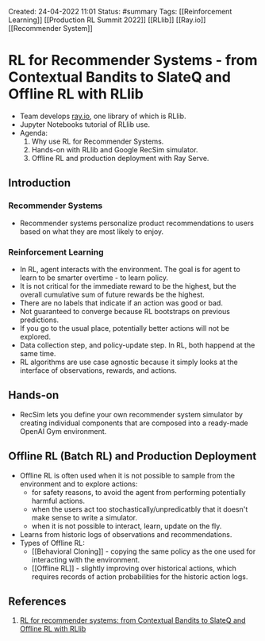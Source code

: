 Created: 24-04-2022 11:01
Status: #summary 
Tags: [[Reinforcement Learning]] [[Production RL Summit 2022]] [[RLlib]] [[Ray.io]] [[Recommender System]]

# RL for Recommender Systems - from Contextual Bandits to SlateQ and Offline RL with RLlib
- Team develops [ray.io](https://docs.ray.io), one library of which is RLlib.
- Jupyter Notebooks tutorial of RLlib use.
- Agenda:
	1. Why use RL for Recommender Systems.
	2. Hands-on with RLlib and Google RecSim simulator.
	3. Offline RL and production deployment with Ray Serve.
## Introduction
### Recommender Systems
- Recommender systems personalize product recommendations to users based on what they are most likely to enjoy.
### Reinforcement Learning
- In RL, agent interacts with the environment. The goal is for agent to learn to be smarter overtime - to learn policy.
- It is not critical for the immediate reward to be the highest, but the overall cumulative sum of future rewards be the highest.
- There are no labels that indicate if an action was good or bad.
- Not guaranteed to converge because RL bootstraps on previous predictions.
- If you go to the usual place, potentially better actions will not be explored.
- Data collection step, and policy-update step. In RL, both happend at the same time.
- RL algorithms are use case agnostic because it simply looks at the interface of observations, rewards, and actions.
## Hands-on
- RecSim lets you define your own recommender system simulator by creating individual components that are composed into a ready-made OpenAI Gym environment.
## Offline RL (Batch RL) and Production Deployment
- Offline RL is often used when it is not possible to sample from the environment and to explore actions:
	- for safety reasons, to avoid the agent from performing potentially harmful actions.
	- when the users act too stochastically/unpredicatbly that it doesn't make sense to write a simulator.
	- when it is not possible to interact, learn, update on the fly.
- Learns from historic logs of observations and recommendations.
- Types of Offline RL:
	- [[Behavioral Cloning]] - copying the same policy as the one used for interacting with the environment.
	- [[Offline RL]] - slightly improving over historical actions, which requires records of action probabilities for the historic action logs.
## References
1. [RL for recommender systems: from Contextual Bandits to SlateQ and Offline RL with RLlib](https://www.youtube.com/watch?v=L5WjqPYHkqE)